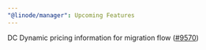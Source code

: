 ```yaml
---
"@linode/manager": Upcoming Features
---
```


DC Dynamic pricing information for migration flow ([#9570](https://github.com/linode/manager/pull/9570))
